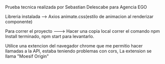 Prueba tecnica realizada por Sebastian Delescabe para Agencia EGO

Libreria instalada --> Axios animate.css(estilo de animacion al renderizar componente)

Para correr el proyecto ---> Hacer una copia local correr el comando npm Install terminado, npm start para levantarlo.


Utilice una extencion del navegador chrome que me permitio hacer llamadas a la API, estaba teniendo problemas con cors, La extension se llama "Moesif Origin"